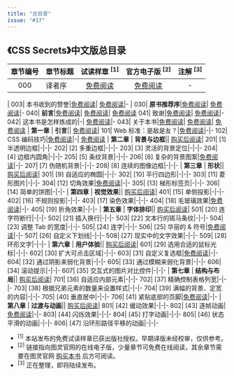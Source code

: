 ```yaml
---
title: "总目录"
issue: "#17"
---
```


## 《CSS Secrets》中文版总目录

章节编号 | 章节标题 | 试读样章 <sup>[1]</sup> | 官方电子版 <sup>[2]</sup> | 注解 <sup>[3]</sup>
:---:|---|:---:|:---:|:---:
000| 译者序|[免费阅读](https://github.com/cssmagic/CSS-Secrets/issues/23)| [免费阅读](http://www.ituring.com.cn/tupubarticle/9387)|-
|
003| 本书收到的赞誉|[免费阅读](https://github.com/cssmagic/CSS-Secrets/issues/21)| [免费阅读](http://www.ituring.com.cn/tupubarticle/9386)|-
|
030| **原书推荐序**|[免费阅读](https://github.com/cssmagic/CSS-Secrets/issues/9)| [免费阅读](http://www.ituring.com.cn/tupubarticle/9388)|-
040| **前言**|[免费阅读](https://github.com/cssmagic/CSS-Secrets/issues/5)| [免费阅读](http://www.ituring.com.cn/tupubarticle/9389)| [免费阅读](https://github.com/cssmagic/CSS-Secrets/issues/28)
041| 致谢|[免费阅读](https://github.com/cssmagic/CSS-Secrets/issues/25)| [免费阅读](http://www.ituring.com.cn/tupubarticle/9390)|-
042| 这本书是怎样炼成的|-| [免费阅读](http://www.ituring.com.cn/tupubarticle/9391)|-
043| 关于本书|[免费阅读](https://github.com/cssmagic/CSS-Secrets/issues/15)| [免费阅读](http://www.ituring.com.cn/tupubarticle/9392)| [免费阅读](https://github.com/cssmagic/CSS-Secrets/issues/29)
|
**第一章** | **引言**|| [免费阅读](http://www.ituring.com.cn/tupubarticle/9393)|
101| Web 标准：是敌是友？|[免费阅读](https://github.com/cssmagic/CSS-Secrets/issues/7)|-|-
102| CSS 编码技巧|[免费阅读](https://github.com/cssmagic/CSS-Secrets/issues/8)|-| [免费阅读](https://github.com/cssmagic/CSS-Secrets/issues/30)
|
**第二章** | **背景与边框**|| [购买后阅读](http://www.ituring.com.cn/tupubarticle/9394)|
201| [1] 半透明边框|-|-|-
202| [2] 多重边框|-|-|-
203| [3] 灵活的背景定位|-|-|-
204| [4] 边框内圆角|-|-|-
205| [5] 条纹背景|-|-|-
206| [6] 复杂的背景图案|[免费阅读](https://github.com/cssmagic/CSS-Secrets/issues/10)|-|-
207| [7] 伪随机背景|-|-|-
208| [8] 连续的图像边框|-|-|-
|
**第三章** | **形状**|| [购买后阅读](http://www.ituring.com.cn/tupubarticle/9395)|
301| [9] 自适应的椭圆|-|-|-
302| [10] 平行四边形|-|-|-
303| [11] 菱形图片|-|-|-
304| [12] 切角效果|[免费阅读](https://github.com/cssmagic/CSS-Secrets/issues/11)|-|-
305| [13] 梯形标签页|-|-|-
306| [14] 简单的饼图|-|-|-
|
**第四章** | **视觉效果**|| [购买后阅读](http://www.ituring.com.cn/tupubarticle/9396)|
401| [15] 单侧投影|-|-|-
402| [16] 不规则投影|-|-|-
403| [17] 染色效果|-|-|-
404| [18] 毛玻璃效果|[免费阅读](https://github.com/cssmagic/CSS-Secrets/issues/12)|-|-
405| [19] 折角效果|-|-|-
|
**第五章** | **字体排印**|| [购买后阅读](http://www.ituring.com.cn/tupubarticle/9397)|
501| [20] 连字符断行|-|-|-
502| [21] 插入换行|-|-|-
503| [22] 文本行的斑马条纹|-|-|-
504| [23] 调整 Tab 的宽度|-|-|-
505| [24] 连字|-|-|-
506| [25] 华丽的 & 符号|[免费阅读](https://github.com/cssmagic/CSS-Secrets/issues/13)|-|-
507| [26] 自定义下划线|-|-|-
508| [27] 现实中的文字效果|-|-|-
509| [28] 环形文字|-|-|-
|
**第六章** | **用户体验**|| [购买后阅读](http://www.ituring.com.cn/tupubarticle/9398)|
601| [29] 选用合适的鼠标光标|-|-|-
602| [30] 扩大可点击区域|-|-|-
603| [31] 自定义复选框|[免费阅读](https://github.com/cssmagic/CSS-Secrets/issues/14)|-|-
604| [32] 通过阴影来弱化背景|-|-|-
605| [33] 通过模糊来弱化背景|-|-|-
606| [34] 滚动提示|-|-|-
607| [35] 交互式的图片对比控件|-|-|-
|
**第七章** | **结构与布局**|| [购买后阅读](http://www.ituring.com.cn/tupubarticle/9399)|
701| [36] 自适应内部元素|-|-|-
702| [37] 精确控制表格列宽|-|-|-
703| [38] 根据兄弟元素的数量来设置样式|-|-|-
704| [39] 满幅的背景、定宽的内容|-|-|-
705| [40] 垂直居中|-|-|-
706| [41] 紧贴底部的页脚|[免费阅读](https://github.com/cssmagic/CSS-Secrets/issues/18)|-|-
|
**第八章** | **过渡与动画**|| [购买后阅读](http://www.ituring.com.cn/tupubarticle/9400)|
801| [42] 缓动效果|-|-|-
802| [43] 逐帧动画|[免费阅读](https://github.com/cssmagic/CSS-Secrets/issues/22)|-|-
803| [44] 闪烁效果|-|-|-
804| [45] 打字动画|-|-|-
805| [46] 状态平滑的动画|-|-|-
806| [47] 沿环形路径平移的动画|-|-|-

* <sup>[1]</sup> 本站发布的免费试读样章已获出版社授权。早期译版未经校审，仅供参考。
* <sup>[2]</sup> 链接指向图灵官网的在线电子版，少量章节可免费在线阅读，其余章节需要在图灵官网 [购买本书](http://www.ituring.com.cn/book/1695) 后方可阅读。
* <sup>[3]</sup> 正在整理，即将陆续发布。
